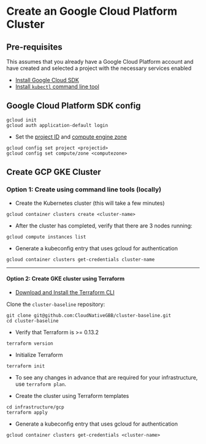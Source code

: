# Create an Google Cloud Platform Cluster

## Pre-requisites

This assumes that you already have a Google Cloud Platform account and have created and selected a project with the necessary services enabled

* [Install Google Cloud SDK](https://cloud.google.com/sdk/docs/quickstarts)
* [Install `kubectl` command line tool](https://kubernetes.io/docs/tasks/tools/install-kubectl/)

## Google Cloud Platform SDK config

``` cli
gcloud init
gcloud auth application-default login
```

* Set the [project ID](https://cloud.google.com/resource-manager/docs/creating-managing-projects#identifying_projects) and [compute engine zone](https://cloud.google.com/compute/docs/zones#available)

``` cli
gcloud config set project <projectid>
gcloud config set compute/zone <computezone>
```
 
## Create GCP GKE Cluster

### Option 1: Create using command line tools (locally)



* Create the Kubernetes cluster (this will take a few minutes)

``` cli
gcloud container clusters create <cluster-name>
```

* After the cluster has completed, verify that there are 3 nodes running:

``` cli
gcloud compute instances list
```

* Generate a kubeconfig entry that uses gcloud for authentication

``` cli 
gcloud container clusters get-credentials cluster-name
```

---

#### Option 2: Create GKE cluster using Terraform

* [Download and Install the Terraform CLI](https://www.terraform.io/downloads.html)

Clone the `cluster-baseline` repository:

```cli
git clone git@github.com:CloudNativeGBB/cluster-baseline.git
cd cluster-baseline
```

* Verify that Terraform is >= 0.13.2

``` cli
terraform version
```

* Initialize Terraform

```cli
terraform init
```

* To see any changes in advance that are required for your infrastructure, use `terraform plan`.

* Create the cluster using Terraform templates

```cli
cd infrastructure/gcp
terraform apply
```

* Generate a kubeconfig entry that uses gcloud for authentication

``` cli 
gcloud container clusters get-credentials <cluster-name>
```
